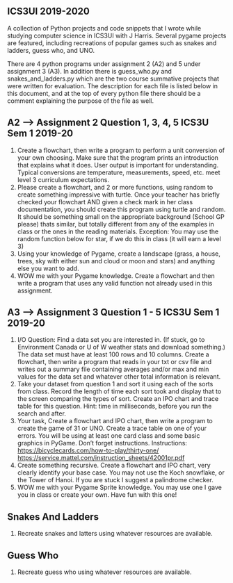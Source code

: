 
## ICS3UI 2019-2020

A collection of Python projects and code snippets that I wrote while studying computer science in ICS3UI with J Harris. Several pygame projects are featured, including recreations of popular games such as snakes and ladders, guess who, and UNO.

There are 4 python programs under assignment 2 (A2) and 5 under assignment 3 (A3). In addition there is guess\_who.py and snakes\_and_ladders.py which are the two course summative projects that were written for evaluation. The description for each file is listed below in this document, and at the top of every python file there should be a comment explaining the purpose of the file as well.

## A2 --> Assignment 2 Question 1, 3, 4, 5 ICS3U Sem 1 2019-20
1. Create a flowchart, then write a program to perform a unit conversion of
your own choosing. Make sure that the program prints an introduction that explains what it
does. User output is important for understanding. Typical conversions are temperature,
measurements, speed, etc. meet level 3 curriculum expectations.
3. Please create a flowchart, and 2 or more functions, using random to create something
impressive with turtle. Once your teacher has briefly checked your flowchart AND given a check
mark in her class documentation, you should create this program using turtle and random. It
should be something small on the appropriate background (School GP please) thats similar, but
totally different from any of the examples in class or the ones in the reading materials.
Exception: You may use the random function below for star, if we do this in
class (it will earn a level 3)
4. Using your knowledge of Pygame, create a landscape (grass, a house, trees, sky with either
sun and cloud or moon and stars) and anything else you want to add.
5. WOW me with your Pygame knowledge. Create a flowchart and then write a program that
uses any valid function not already used in this assignment.

## A3 --> Assignment 3 Question 1 - 5 ICS3U Sem 1 2019-20
1. I/O Question: Find a data set you are interested in. (If stuck,
go to Environment Canada or U of W weather stats and
download something.) The data set must have at least 100
rows and 10 columns. Create a flowchart, then write a program
that reads in your txt or csv file and writes out a summary file
containing averages and/or max and min values for the data set
and whatever other total information is relevant.
2. Take your dataset from question 1 and sort it using each of the sorts from class.
Record the length of time each sort took and display that to the screen
comparing the types of sort. Create an IPO chart and trace table for this
question. Hint: time in milliseconds, before you run the search and after.
3. Your task, Create a flowchart and IPO chart, then write a program to create the
game of 31 or UNO. Create a trace table on one of your errors. You will be using
at least one card class and some basic graphics in PyGame. Don’t forget
instructions. Instructions: https://bicyclecards.com/how-to-play/thirty-one/
https://service.mattel.com/instruction_sheets/42001pr.pdf
4. Create something recursive. Create a flowchart and IPO chart, very clearly
identify your base case. You may not use the Koch snowflake, or the Tower of
Hanoi. If you are stuck I suggest a palindrome checker.
5. WOW me with your Pygame Sprite knowledge. You may
use one I gave you in class or create your own. Have fun
with this one!

## Snakes And Ladders
1. Recreate snakes and latters using whatever resources are available.

## Guess Who
1. Recreate guess who using whatever resources are available.
